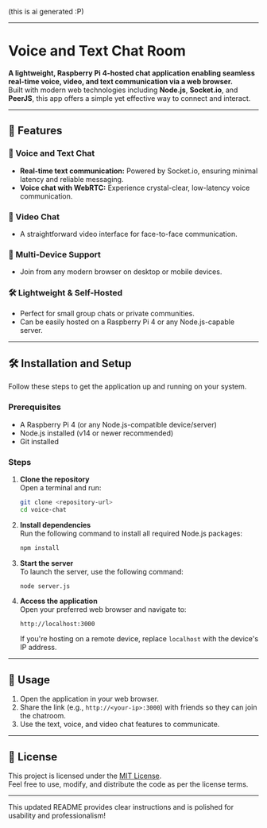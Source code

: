 (this is ai generated :P)

---

# Voice and Text Chat Room

**A lightweight, Raspberry Pi 4-hosted chat application enabling seamless real-time voice, video, and text communication via a web browser.**  
Built with modern web technologies including **Node.js**, **Socket.io**, and **PeerJS**, this app offers a simple yet effective way to connect and interact.

---

## 🚀 Features

### 🎤 Voice and Text Chat
- **Real-time text communication:** Powered by Socket.io, ensuring minimal latency and reliable messaging.
- **Voice chat with WebRTC:** Experience crystal-clear, low-latency voice communication.

### 🎥 Video Chat
- A straightforward video interface for face-to-face communication.

### 📱 Multi-Device Support
- Join from any modern browser on desktop or mobile devices.

### 🛠️ Lightweight & Self-Hosted
- Perfect for small group chats or private communities.
- Can be easily hosted on a Raspberry Pi 4 or any Node.js-capable server.

---

## 🛠️ Installation and Setup

Follow these steps to get the application up and running on your system.

### Prerequisites
- A Raspberry Pi 4 (or any Node.js-compatible device/server)
- Node.js installed (v14 or newer recommended)
- Git installed

### Steps

1. **Clone the repository**  
   Open a terminal and run:
   ```bash
   git clone <repository-url>
   cd voice-chat
   ```

2. **Install dependencies**  
   Run the following command to install all required Node.js packages:
   ```bash
   npm install
   ```

3. **Start the server**  
   To launch the server, use the following command:
   ```bash
   node server.js
   ```

4. **Access the application**  
   Open your preferred web browser and navigate to:
   ```
   http://localhost:3000
   ```
   If you're hosting on a remote device, replace `localhost` with the device's IP address.

---

## 📖 Usage

1. Open the application in your web browser.
2. Share the link (e.g., `http://<your-ip>:3000`) with friends so they can join the chatroom.
3. Use the text, voice, and video chat features to communicate.

---

## 📜 License

This project is licensed under the [MIT License](LICENSE).  
Feel free to use, modify, and distribute the code as per the license terms.

---

This updated README provides clear instructions and is polished for usability and professionalism!
